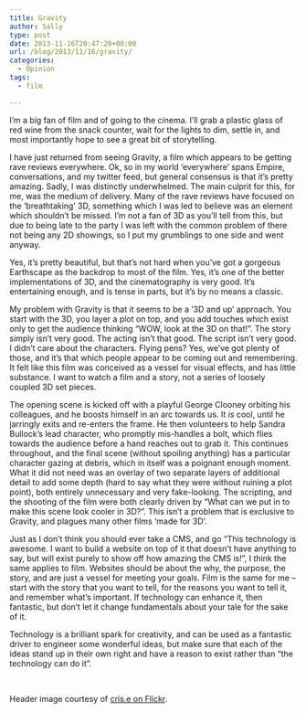 ```yaml
---
title: Gravity
author: Sally
type: post
date: 2013-11-16T20:47:20+00:00
url: /blog/2013/11/16/gravity/
categories:
  - Opinion
tags:
  - film

---
```

I&#8217;m a big fan of film and of going to the cinema. I&#8217;ll grab a plastic glass of red wine from the snack counter, wait for the lights to dim, settle in, and most importantly hope to see a great bit of storytelling.

I have just returned from seeing Gravity, a film which appears to be getting rave reviews everywhere. Ok, so in my world &#8216;everywhere&#8217; spans Empire, conversations, and my twitter feed, but general consensus is that it&#8217;s pretty amazing. Sadly, I was distinctly underwhelmed. The main culprit for this, for me, was the medium of delivery. Many of the rave reviews have focused on the &#8216;breathtaking&#8217; 3D, something which I was led to believe was an element which shouldn&#8217;t be missed. I&#8217;m not a fan of 3D as you&#8217;ll tell from this, but due to being late to the party I was left with the common problem of there not being any 2D showings, so I put my grumblings to one side and went anyway.

Yes, it&#8217;s pretty beautiful, but that&#8217;s not hard when you&#8217;ve got a gorgeous Earthscape as the backdrop to most of the film. Yes, it&#8217;s one of the better implementations of 3D, and the cinematography is very good. It&#8217;s entertaining enough, and is tense in parts, but it&#8217;s by no means a classic.

My problem with Gravity is that it seems to be a &#8216;3D and up&#8217; approach. You start with the 3D, you layer a plot on top, and you add touches which exist only to get the audience thinking &#8220;WOW, look at the 3D on that!&#8221;. The story simply isn&#8217;t very good. The acting isn&#8217;t that good. The script isn&#8217;t very good. I didn&#8217;t care about the characters. Flying pens? Yes, we&#8217;ve got plenty of those, and it&#8217;s that which people appear to be coming out and remembering. It felt like this film was conceived as a vessel for visual effects, and has little substance. I want to watch a film and a story, not a series of loosely coupled 3D set pieces.

The opening scene is kicked off with a playful George Clooney orbiting his colleagues, and he boosts himself in an arc towards us. It _is_ cool, until he jarringly exits and re-enters the frame. He then volunteers to help Sandra Bullock&#8217;s lead character, who promptly mis-handles a bolt, which flies towards the audience before a hand reaches out to grab it. This continues throughout, and the final scene (without spoiling anything) has a particular character gazing at debris, which in itself was a poignant enough moment. What it did not need was an overlay of two separate layers of additional detail to add some depth (hard to say what they were without ruining a plot point), both entirely unnecessary and very fake-looking. The scripting, and the shooting of the film were both clearly driven by &#8220;What can we put in to make this scene look cooler in 3D?&#8221;. This isn&#8217;t a problem that is exclusive to Gravity, and plagues many other films &#8216;made for 3D&#8217;.

Just as I don&#8217;t think you should ever take a CMS, and go &#8220;This technology is awesome. I want to build a website on top of it that doesn&#8217;t have anything to say, but will exist purely to show off how amazing the CMS is!&#8221;, I think the same applies to film. Websites should be about the why, the purpose, the story, and are just a vessel for meeting your goals. Film is the same for me &#8211; start with the story that you want to tell, for the reasons you want to tell it, and remember what&#8217;s important. If technology can enhance it, then fantastic, but don&#8217;t let it change fundamentals about your tale for the sake of it.

Technology is a brilliant spark for creativity, and can be used as a fantastic driver to engineer some wonderful ideas, but make sure that each of the ideas stand up in their own right and have a reason to exist rather than &#8220;the technology can do it&#8221;.

&nbsp;

Header image courtesy of <a title="cris.e on Flickr" href="http://www.flickr.com/photos/37291090@N03/3606552181/in/photolist-6uGwja-7WuUdk-dDBxG1-dDBvdy-dq2HXw-aeZ1D7-e1ugbE-e3NYQQ-atCDZv-atCEhP-atCDJi-dDByEy-dDw41i-dDw8YK-dDw6uD-dDBzsS-dDBw43-d5gHAf-dyVPmY-aeW8bp-aeCdcZ-aeF1FC-aeYVTS-aeYATQ-aeYZXL-aeWa6H-aeVKy4-aeYXtE-aeCcTg-aeF23u-aeWaTx-aeYzUh-aeVLxX-aeVLdH-aeVKWK-aeCbyT-aeEYYq-aeEZro-aeVM9z-aeYAyq-9byXZQ-9bvRAp-e2UrML-9byXSU-9bvRsv" target="_blank">cris.e on Flickr</a>.